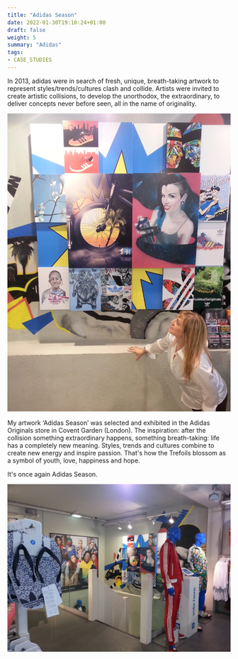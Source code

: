 ```yaml
---
title: "Adidas Season"
date: 2022-01-30T19:10:24+01:00
draft: false
weight: 5
summary: "Adidas"
tags:
- CASE_STUDIES
---
```


In 2013, adidas were in search of fresh, unique, breath-taking artwork to represent styles/trends/cultures clash and collide. Artists were invited to create artistic collisions, to develop the unorthodox, the extraordinary, to deliver concepts never before seen, all in the name of originality. 

![Adidas Originals store in Covent Garden](LaksaUK1.jpg)

My artwork ‘Adidas Season’ was selected and exhibited in the Adidas Originals store in Covent Garden (London). The inspiration: after the collision something extraordinary happens, something breath-taking: life has a completely new meaning. Styles, trends and cultures combine to create new energy and inspire passion. That's how the Trefoils blossom as a symbol of youth, love, happiness and hope.

It's once again Adidas Season.

![Adidas Originals store in Covent Garden](LaksaUK5.jpg)
